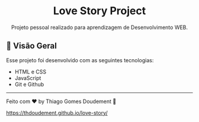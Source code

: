 <h1 align="center"> Love Story Project </h1>

<p align="center">
Projeto pessoal realizado para aprendizagem de Desenvolvimento WEB.
</p>

## 🚀 Visão Geral

Esse projeto foi desenvolvido com as seguintes tecnologias:

- HTML e CSS
- JavaScript
- Git e Github

---

Feito com ♥ by Thiago Gomes Doudement :wave:

https://thdoudement.github.io/love-story/
